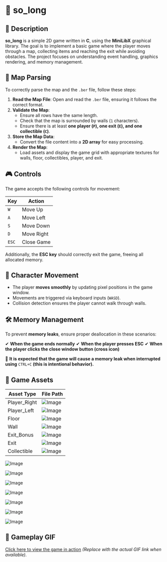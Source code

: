 # 📌 so_long

## 📝 Description
**so_long** is a simple 2D game written in **C**, using the **MiniLibX** graphical library. The goal is to implement a basic game where the player moves through a map, collecting items and reaching the exit while avoiding obstacles. The project focuses on understanding event handling, graphics rendering, and memory management.

## 🔄 Map Parsing
To correctly parse the map and the `.ber` file, follow these steps:

1. **Read the Map File**: Open and read the `.ber` file, ensuring it follows the correct format.
2. **Validate the Map**:
   - Ensure all rows have the same length.
   - Check that the map is surrounded by walls (`1` characters).
   - Ensure there is at least **one player (`P`), one exit (`E`), and one collectible (`C`)**.
3. **Store the Map Data**:
   - Convert the file content into a **2D array** for easy processing.
4. **Render the Map**:
   - Load assets and display the game grid with appropriate textures for walls, floor, collectibles, player, and exit.

## 🎮 Controls
The game accepts the following controls for movement:

| Key  | Action        |
|------|--------------|
| `W`  | Move Up      |
| `A`  | Move Left    |
| `S`  | Move Down    |
| `D`  | Move Right   |
| `ESC`| Close Game   |

Additionally, the **ESC key** should correctly exit the game, freeing all allocated memory.

## 🏃 Character Movement
- The player **moves smoothly** by updating pixel positions in the game window.
- Movements are triggered via keyboard inputs (`WASD`).
- Collision detection ensures the player cannot walk through walls.

## 🛠️ Memory Management
To prevent **memory leaks**, ensure proper deallocation in these scenarios:

✔ **When the game ends normally**
✔ **When the player presses ESC**
✔ **When the player clicks the close window button (cross icon)**

🚨 **It is expected that the game will cause a memory leak when interrupted using** `CTRL+C` **(this is intentional behavior).**

## 🎨 Game Assets
| Asset Type  | File Path |
|------------|-----------|
| Player_Right     | ![Image](https://github.com/user-attachments/assets/f438095f-25f3-4076-8c4f-76a41a25f93b) |
| Player_Left     | ![Image](https://github.com/user-attachments/assets/45fda2dd-420e-44ef-b252-d68036f96cf0) |
| Floor | ![Image](https://github.com/user-attachments/assets/ed2da34b-9b2e-4cba-8eee-59229cbd20c1) |
| Wall       | ![Image](https://github.com/user-attachments/assets/6e953b1e-46df-41a0-98d9-209c62d35f37) |
| Exit_Bonus      | ![Image](https://github.com/user-attachments/assets/3ba3aad0-eff6-44c4-b05a-f7a139aca843)|
| Exit       | ![Image](https://github.com/user-attachments/assets/a8237abd-fba1-463d-940e-767cda58cb38) |
| Collectible       | ![Image](https://github.com/user-attachments/assets/5718d754-9134-430f-b446-1388335da071) |


![Image](https://github.com/user-attachments/assets/f438095f-25f3-4076-8c4f-76a41a25f93b)

![Image](https://github.com/user-attachments/assets/45fda2dd-420e-44ef-b252-d68036f96cf0)

![Image](https://github.com/user-attachments/assets/ed2da34b-9b2e-4cba-8eee-59229cbd20c1)

![Image](https://github.com/user-attachments/assets/6e953b1e-46df-41a0-98d9-209c62d35f37)

![Image](https://github.com/user-attachments/assets/3ba3aad0-eff6-44c4-b05a-f7a139aca843)

![Image](https://github.com/user-attachments/assets/a8237abd-fba1-463d-940e-767cda58cb38)

![Image](https://github.com/user-attachments/assets/5718d754-9134-430f-b446-1388335da071)

## 🎥 Gameplay GIF
[Click here to view the game in action](#) *(Replace with the actual GIF link when available).*

